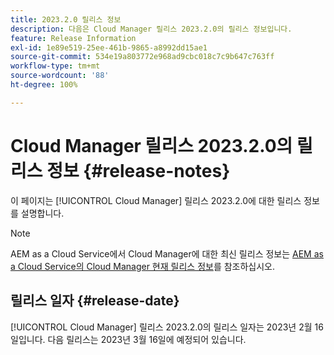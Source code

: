 ```yaml
---
title: 2023.2.0 릴리스 정보
description: 다음은 Cloud Manager 릴리스 2023.2.0의 릴리스 정보입니다.
feature: Release Information
exl-id: 1e89e519-25ee-461b-9865-a8992dd15ae1
source-git-commit: 534e19a803772e968ad9cbc018c7c9b647c763ff
workflow-type: tm+mt
source-wordcount: '88'
ht-degree: 100%

---
```


# Cloud Manager 릴리스 2023.2.0의 릴리스 정보 {#release-notes}

이 페이지는 [!UICONTROL Cloud Manager] 릴리스 2023.2.0에 대한 릴리스 정보를 설명합니다.

>[!NOTE]
>
>AEM as a Cloud Service에서 Cloud Manager에 대한 최신 릴리스 정보는 [AEM as a Cloud Service의 Cloud Manager 현재 릴리스 정보](https://experienceleague.adobe.com/docs/experience-manager-cloud-service/content/implementing/using-cloud-manager/release-notes-cloud-manager/release-notes-cm-current.html)를 참조하십시오.

## 릴리스 일자 {#release-date}

[!UICONTROL Cloud Manager] 릴리스 2023.2.0의 릴리스 일자는 2023년 2월 16일입니다. 다음 릴리스는 2023년 3월 16일에 예정되어 있습니다.
